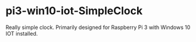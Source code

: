 # pi3-win10-iot-SimpleClock
Really simple clock. Primarily designed for Raspberry Pi 3 with Windows 10 IOT installed.
